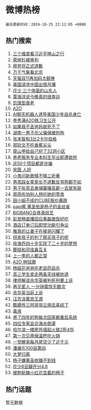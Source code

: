 # 微博热榜

`最后更新时间：2024-10-25 22:12:05 +0800`

## 热门搜索

1. [三个维度看习近平喀山之行](https://m.weibo.cn/search?containerid=100103type%3D1%26t%3D10%26q%3D%23%E4%B8%89%E4%B8%AA%E7%BB%B4%E5%BA%A6%E7%9C%8B%E4%B9%A0%E8%BF%91%E5%B9%B3%E5%96%80%E5%B1%B1%E4%B9%8B%E8%A1%8C%23&stream_entry_id=51&isnewpage=1&extparam=seat%3D1%26filter_type%3Drealtimehot%26stream_entry_id%3D51%26dgr%3D0%26pos%3D0%26q%3D%2523%25E4%25B8%2589%25E4%25B8%25AA%25E7%25BB%25B4%25E5%25BA%25A6%25E7%259C%258B%25E4%25B9%25A0%25E8%25BF%2591%25E5%25B9%25B3%25E5%2596%2580%25E5%25B1%25B1%25E4%25B9%258B%25E8%25A1%258C%2523%26cate%3D10103%26c_type%3D51%26display_time%3D1729865524%26pre_seqid%3D17298655241470709308121)
1. [荣梓杉被审判](https://m.weibo.cn/search?containerid=100103type%3D1%26t%3D10%26q%3D%23%E8%8D%A3%E6%A2%93%E6%9D%89%E8%A2%AB%E5%AE%A1%E5%88%A4%23&stream_entry_id=31&isnewpage=1&extparam=seat%3D1%26realpos%3D1%26stream_entry_id%3D31%26pos%3D0%26lcate%3D5001%26filter_type%3Drealtimehot%26q%3D%2523%25E8%258D%25A3%25E6%25A2%2593%25E6%259D%2589%25E8%25A2%25AB%25E5%25AE%25A1%25E5%2588%25A4%2523%26c_type%3D31%26dgr%3D0%26flag%3D1%26cate%3D5001%26band_rank%3D1%26display_time%3D1729865524%26pre_seqid%3D17298655241470709308121)
1. [拜登将正式道歉](https://m.weibo.cn/search?containerid=100103type%3D1%26t%3D10%26q%3D%23%E6%8B%9C%E7%99%BB%E5%B0%86%E6%AD%A3%E5%BC%8F%E9%81%93%E6%AD%89%23&stream_entry_id=31&isnewpage=1&extparam=seat%3D1%26realpos%3D2%26stream_entry_id%3D31%26pos%3D1%26lcate%3D5001%26filter_type%3Drealtimehot%26q%3D%2523%25E6%258B%259C%25E7%2599%25BB%25E5%25B0%2586%25E6%25AD%25A3%25E5%25BC%258F%25E9%2581%2593%25E6%25AD%2589%2523%26c_type%3D31%26dgr%3D0%26flag%3D1%26cate%3D5001%26band_rank%3D2%26display_time%3D1729865524%26pre_seqid%3D17298655241470709308121)
1. [万千气象看北京](https://m.weibo.cn/search?containerid=100103type%3D1%26t%3D10%26q%3D%23%E4%B8%87%E5%8D%83%E6%B0%94%E8%B1%A1%E7%9C%8B%E5%8C%97%E4%BA%AC%23&stream_entry_id=31&isnewpage=1&extparam=seat%3D1%26realpos%3D3%26stream_entry_id%3D31%26pos%3D2%26lcate%3D5001%26filter_type%3Drealtimehot%26q%3D%2523%25E4%25B8%2587%25E5%258D%2583%25E6%25B0%2594%25E8%25B1%25A1%25E7%259C%258B%25E5%258C%2597%25E4%25BA%25AC%2523%26c_type%3D31%26dgr%3D0%26flag%3D0%26cate%3D5001%26band_rank%3D3%26display_time%3D1729865524%26pre_seqid%3D17298655241470709308121)
1. [天猫双11再加码大额券](https://m.weibo.cn/search?containerid=100103type%3D1%26t%3D10%26q%3D%23%E5%A4%A9%E7%8C%AB%E5%8F%8C11%E5%86%8D%E5%8A%A0%E7%A0%81%E5%A4%A7%E9%A2%9D%E5%88%B8%23&stream_entry_id=31&isnewpage=1&extparam=seat%3D1%26is_ad_pos%3D1%26c_type%3D31%26pos%3D3%26stream_entry_id%3D31%26lcate%3D5001%26filter_type%3Drealtimehot%26q%3D%2523%25E5%25A4%25A9%25E7%258C%25AB%25E5%258F%258C11%25E5%2586%258D%25E5%258A%25A0%25E7%25A0%2581%25E5%25A4%25A7%25E9%25A2%259D%25E5%2588%25B8%2523%26dgr%3D0%26topic_ad%3D1%26adid%3D260410%26cate%3D5001%26band_rank%3D4%26display_time%3D1729865524%26pre_seqid%3D17298655241470709308121)
1. [美国请求中国出借月壤](https://m.weibo.cn/search?containerid=100103type%3D1%26t%3D10%26q%3D%23%E7%BE%8E%E5%9B%BD%E8%AF%B7%E6%B1%82%E4%B8%AD%E5%9B%BD%E5%87%BA%E5%80%9F%E6%9C%88%E5%A3%A4%23&stream_entry_id=31&isnewpage=1&extparam=seat%3D1%26realpos%3D4%26stream_entry_id%3D31%26pos%3D4%26lcate%3D5001%26filter_type%3Drealtimehot%26q%3D%2523%25E7%25BE%258E%25E5%259B%25BD%25E8%25AF%25B7%25E6%25B1%2582%25E4%25B8%25AD%25E5%259B%25BD%25E5%2587%25BA%25E5%2580%259F%25E6%259C%2588%25E5%25A3%25A4%2523%26c_type%3D31%26dgr%3D0%26flag%3D2%26cate%3D5001%26band_rank%3D4%26display_time%3D1729865524%26pre_seqid%3D17298655241470709308121)
1. [花少 三个体面的山东人](https://m.weibo.cn/search?containerid=100103type%3D1%26t%3D10%26q%3D%E8%8A%B1%E5%B0%91+%E4%B8%89%E4%B8%AA%E4%BD%93%E9%9D%A2%E7%9A%84%E5%B1%B1%E4%B8%9C%E4%BA%BA&stream_entry_id=31&isnewpage=1&extparam=seat%3D1%26realpos%3D5%26stream_entry_id%3D31%26pos%3D5%26lcate%3D5001%26filter_type%3Drealtimehot%26q%3D%25E8%258A%25B1%25E5%25B0%2591%2520%25E4%25B8%2589%25E4%25B8%25AA%25E4%25BD%2593%25E9%259D%25A2%25E7%259A%2584%25E5%25B1%25B1%25E4%25B8%259C%25E4%25BA%25BA%26c_type%3D31%26dgr%3D0%26flag%3D2%26cate%3D5001%26band_rank%3D5%26display_time%3D1729865524%26pre_seqid%3D17298655241470709308121)
1. [覃海洋说今晚真的很幸运](https://m.weibo.cn/search?containerid=100103type%3D1%26t%3D10%26q%3D%23%E8%A6%83%E6%B5%B7%E6%B4%8B%E8%AF%B4%E4%BB%8A%E6%99%9A%E7%9C%9F%E7%9A%84%E5%BE%88%E5%B9%B8%E8%BF%90%23&stream_entry_id=31&isnewpage=1&extparam=seat%3D1%26realpos%3D6%26stream_entry_id%3D31%26pos%3D6%26lcate%3D5001%26filter_type%3Drealtimehot%26q%3D%2523%25E8%25A6%2583%25E6%25B5%25B7%25E6%25B4%258B%25E8%25AF%25B4%25E4%25BB%258A%25E6%2599%259A%25E7%259C%259F%25E7%259A%2584%25E5%25BE%2588%25E5%25B9%25B8%25E8%25BF%2590%2523%26c_type%3D31%26dgr%3D0%26flag%3D1%26cate%3D5001%26band_rank%3D6%26display_time%3D1729865524%26pre_seqid%3D17298655241470709308121)
1. [饥饿型衰老](https://m.weibo.cn/search?containerid=100103type%3D1%26t%3D10%26q%3D%23%E9%A5%A5%E9%A5%BF%E5%9E%8B%E8%A1%B0%E8%80%81%23&stream_entry_id=31&isnewpage=1&extparam=seat%3D1%26stream_entry_id%3D31%26pos%3D7%26is_ad_pos%3D1%26lcate%3D5001%26filter_type%3Drealtimehot%26q%3D%2523%25E9%25A5%25A5%25E9%25A5%25BF%25E5%259E%258B%25E8%25A1%25B0%25E8%2580%2581%2523%26dgr%3D0%26c_type%3D31%26adid%3D260233%26cate%3D5001%26band_rank%3D7%26display_time%3D1729865524%26pre_seqid%3D17298655241470709308121)
1. [A2O](https://m.weibo.cn/search?containerid=100103type%3D1%26t%3D10%26q%3DA2O&stream_entry_id=31&isnewpage=1&extparam=seat%3D1%26realpos%3D7%26stream_entry_id%3D31%26pos%3D8%26lcate%3D5001%26filter_type%3Drealtimehot%26q%3DA2O%26c_type%3D31%26dgr%3D0%26flag%3D1%26cate%3D5001%26band_rank%3D7%26display_time%3D1729865524%26pre_seqid%3D17298655241470709308121)
1. [AI聊天机器人诱导美国少年自杀身亡](https://m.weibo.cn/search?containerid=100103type%3D1%26t%3D10%26q%3D%23AI%E8%81%8A%E5%A4%A9%E6%9C%BA%E5%99%A8%E4%BA%BA%E8%AF%B1%E5%AF%BC%E7%BE%8E%E5%9B%BD%E5%B0%91%E5%B9%B4%E8%87%AA%E6%9D%80%E8%BA%AB%E4%BA%A1%23&stream_entry_id=31&isnewpage=1&extparam=seat%3D1%26realpos%3D8%26stream_entry_id%3D31%26pos%3D9%26lcate%3D5001%26filter_type%3Drealtimehot%26q%3D%2523AI%25E8%2581%258A%25E5%25A4%25A9%25E6%259C%25BA%25E5%2599%25A8%25E4%25BA%25BA%25E8%25AF%25B1%25E5%25AF%25BC%25E7%25BE%258E%25E5%259B%25BD%25E5%25B0%2591%25E5%25B9%25B4%25E8%2587%25AA%25E6%259D%2580%25E8%25BA%25AB%25E4%25BA%25A1%2523%26c_type%3D31%26dgr%3D0%26flag%3D1%26cate%3D5001%26band_rank%3D8%26display_time%3D1729865524%26pre_seqid%3D17298655241470709308121)
1. [李秀满A2O练习生公开](https://m.weibo.cn/search?containerid=100103type%3D1%26t%3D10%26q%3D%23%E6%9D%8E%E7%A7%80%E6%BB%A1A2O%E7%BB%83%E4%B9%A0%E7%94%9F%E5%85%AC%E5%BC%80%23&stream_entry_id=31&isnewpage=1&extparam=seat%3D1%26realpos%3D9%26stream_entry_id%3D31%26pos%3D10%26lcate%3D5001%26filter_type%3Drealtimehot%26q%3D%2523%25E6%259D%258E%25E7%25A7%2580%25E6%25BB%25A1A2O%25E7%25BB%2583%25E4%25B9%25A0%25E7%2594%259F%25E5%2585%25AC%25E5%25BC%2580%2523%26c_type%3D31%26dgr%3D0%26flag%3D1%26cate%3D5001%26band_rank%3D9%26display_time%3D1729865524%26pre_seqid%3D17298655241470709308121)
1. [如果我不丢爸妈就死不了](https://m.weibo.cn/search?containerid=100103type%3D1%26t%3D10%26q%3D%23%E5%A6%82%E6%9E%9C%E6%88%91%E4%B8%8D%E4%B8%A2%E7%88%B8%E5%A6%88%E5%B0%B1%E6%AD%BB%E4%B8%8D%E4%BA%86%23&stream_entry_id=31&isnewpage=1&extparam=seat%3D1%26realpos%3D10%26stream_entry_id%3D31%26pos%3D11%26lcate%3D5001%26filter_type%3Drealtimehot%26q%3D%2523%25E5%25A6%2582%25E6%259E%259C%25E6%2588%2591%25E4%25B8%258D%25E4%25B8%25A2%25E7%2588%25B8%25E5%25A6%2588%25E5%25B0%25B1%25E6%25AD%25BB%25E4%25B8%258D%25E4%25BA%2586%2523%26c_type%3D31%26dgr%3D0%26flag%3D1%26cate%3D5001%26band_rank%3D10%26display_time%3D1729865524%26pre_seqid%3D17298655241470709308121)
1. [湖南一男子杀父骗保被刑拘](https://m.weibo.cn/search?containerid=100103type%3D1%26t%3D10%26q%3D%23%E6%B9%96%E5%8D%97%E4%B8%80%E7%94%B7%E5%AD%90%E6%9D%80%E7%88%B6%E9%AA%97%E4%BF%9D%E8%A2%AB%E5%88%91%E6%8B%98%23&stream_entry_id=31&isnewpage=1&extparam=seat%3D1%26realpos%3D11%26stream_entry_id%3D31%26pos%3D12%26lcate%3D5001%26filter_type%3Drealtimehot%26q%3D%2523%25E6%25B9%2596%25E5%258D%2597%25E4%25B8%2580%25E7%2594%25B7%25E5%25AD%2590%25E6%259D%2580%25E7%2588%25B6%25E9%25AA%2597%25E4%25BF%259D%25E8%25A2%25AB%25E5%2588%2591%25E6%258B%2598%2523%26c_type%3D31%26dgr%3D0%26flag%3D1%26cate%3D5001%26band_rank%3D11%26display_time%3D1729865524%26pre_seqid%3D17298655241470709308121)
1. [张本智和3比2卡尔伯格](https://m.weibo.cn/search?containerid=100103type%3D1%26t%3D10%26q%3D%23%E5%BC%A0%E6%9C%AC%E6%99%BA%E5%92%8C3%E6%AF%942%E5%8D%A1%E5%B0%94%E4%BC%AF%E6%A0%BC%23&stream_entry_id=31&isnewpage=1&extparam=seat%3D1%26realpos%3D12%26stream_entry_id%3D31%26pos%3D13%26lcate%3D5001%26filter_type%3Drealtimehot%26q%3D%2523%25E5%25BC%25A0%25E6%259C%25AC%25E6%2599%25BA%25E5%2592%258C3%25E6%25AF%25942%25E5%258D%25A1%25E5%25B0%2594%25E4%25BC%25AF%25E6%25A0%25BC%2523%26c_type%3D31%26dgr%3D0%26flag%3D1%26cate%3D5001%26band_rank%3D12%26display_time%3D1729865524%26pre_seqid%3D17298655241470709308121)
1. [郑钦文不吃香蕉尖尖](https://m.weibo.cn/search?containerid=100103type%3D1%26t%3D10%26q%3D%E9%83%91%E9%92%A6%E6%96%87%E4%B8%8D%E5%90%83%E9%A6%99%E8%95%89%E5%B0%96%E5%B0%96&stream_entry_id=31&isnewpage=1&extparam=seat%3D1%26realpos%3D13%26stream_entry_id%3D31%26pos%3D14%26lcate%3D5001%26filter_type%3Drealtimehot%26q%3D%25E9%2583%2591%25E9%2592%25A6%25E6%2596%2587%25E4%25B8%258D%25E5%2590%2583%25E9%25A6%2599%25E8%2595%2589%25E5%25B0%2596%25E5%25B0%2596%26c_type%3D31%26dgr%3D0%26flag%3D0%26cate%3D5001%26band_rank%3D13%26display_time%3D1729865524%26pre_seqid%3D17298655241470709308121)
1. [穿山甲给自己挖了32洞小区](https://m.weibo.cn/search?containerid=100103type%3D1%26t%3D10%26q%3D%23%E7%A9%BF%E5%B1%B1%E7%94%B2%E7%BB%99%E8%87%AA%E5%B7%B1%E6%8C%96%E4%BA%8632%E6%B4%9E%E5%B0%8F%E5%8C%BA%23&stream_entry_id=31&isnewpage=1&extparam=seat%3D1%26realpos%3D14%26stream_entry_id%3D31%26pos%3D15%26lcate%3D5001%26filter_type%3Drealtimehot%26q%3D%2523%25E7%25A9%25BF%25E5%25B1%25B1%25E7%2594%25B2%25E7%25BB%2599%25E8%2587%25AA%25E5%25B7%25B1%25E6%258C%2596%25E4%25BA%258632%25E6%25B4%259E%25E5%25B0%258F%25E5%258C%25BA%2523%26c_type%3D31%26dgr%3D0%26flag%3D1%26cate%3D5001%26band_rank%3D14%26display_time%3D1729865524%26pre_seqid%3D17298655241470709308121)
1. [养老服务专业本科生毕业即遭疯抢](https://m.weibo.cn/search?containerid=100103type%3D1%26t%3D10%26q%3D%23%E5%85%BB%E8%80%81%E6%9C%8D%E5%8A%A1%E4%B8%93%E4%B8%9A%E6%9C%AC%E7%A7%91%E7%94%9F%E6%AF%95%E4%B8%9A%E5%8D%B3%E9%81%AD%E7%96%AF%E6%8A%A2%23&stream_entry_id=31&isnewpage=1&extparam=seat%3D1%26realpos%3D15%26stream_entry_id%3D31%26pos%3D16%26lcate%3D5001%26filter_type%3Drealtimehot%26q%3D%2523%25E5%2585%25BB%25E8%2580%2581%25E6%259C%258D%25E5%258A%25A1%25E4%25B8%2593%25E4%25B8%259A%25E6%259C%25AC%25E7%25A7%2591%25E7%2594%259F%25E6%25AF%2595%25E4%25B8%259A%25E5%258D%25B3%25E9%2581%25AD%25E7%2596%25AF%25E6%258A%25A2%2523%26c_type%3D31%26dgr%3D0%26flag%3D1%26cate%3D5001%26band_rank%3D15%26display_time%3D1729865524%26pre_seqid%3D17298655241470709308121)
1. [这50个项目都是诈骗](https://m.weibo.cn/search?containerid=100103type%3D1%26t%3D10%26q%3D%23%E8%BF%9950%E4%B8%AA%E9%A1%B9%E7%9B%AE%E9%83%BD%E6%98%AF%E8%AF%88%E9%AA%97%23&stream_entry_id=31&isnewpage=1&extparam=seat%3D1%26realpos%3D16%26stream_entry_id%3D31%26pos%3D17%26lcate%3D5001%26filter_type%3Drealtimehot%26q%3D%2523%25E8%25BF%259950%25E4%25B8%25AA%25E9%25A1%25B9%25E7%259B%25AE%25E9%2583%25BD%25E6%2598%25AF%25E8%25AF%2588%25E9%25AA%2597%2523%26c_type%3D31%26dgr%3D0%26flag%3D0%26cate%3D5001%26band_rank%3D16%26display_time%3D1729865524%26pre_seqid%3D17298655241470709308121)
1. [宋茜 人好](https://m.weibo.cn/search?containerid=100103type%3D1%26t%3D10%26q%3D%E5%AE%8B%E8%8C%9C+%E4%BA%BA%E5%A5%BD&stream_entry_id=31&isnewpage=1&extparam=seat%3D1%26realpos%3D17%26stream_entry_id%3D31%26pos%3D18%26lcate%3D5001%26filter_type%3Drealtimehot%26q%3D%25E5%25AE%258B%25E8%258C%259C%2520%25E4%25BA%25BA%25E5%25A5%25BD%26c_type%3D31%26dgr%3D0%26flag%3D0%26cate%3D5001%26band_rank%3D17%26display_time%3D1729865524%26pre_seqid%3D17298655241470709308121)
1. [小鬼问新歌够不够三折叠](https://m.weibo.cn/search?containerid=100103type%3D1%26t%3D10%26q%3D%E5%B0%8F%E9%AC%BC%E9%97%AE%E6%96%B0%E6%AD%8C%E5%A4%9F%E4%B8%8D%E5%A4%9F%E4%B8%89%E6%8A%98%E5%8F%A0&stream_entry_id=31&isnewpage=1&extparam=seat%3D1%26realpos%3D18%26stream_entry_id%3D31%26pos%3D19%26lcate%3D5001%26filter_type%3Drealtimehot%26q%3D%25E5%25B0%258F%25E9%25AC%25BC%25E9%2597%25AE%25E6%2596%25B0%25E6%25AD%258C%25E5%25A4%259F%25E4%25B8%258D%25E5%25A4%259F%25E4%25B8%2589%25E6%258A%2598%25E5%258F%25A0%26c_type%3D31%26dgr%3D0%26flag%3D1%26cate%3D5001%26band_rank%3D18%26display_time%3D1729865524%26pre_seqid%3D17298655241470709308121)
1. [男孩踩女童家长不道歉反骂狗都不如](https://m.weibo.cn/search?containerid=100103type%3D1%26t%3D10%26q%3D%23%E7%94%B7%E5%AD%A9%E8%B8%A9%E5%A5%B3%E7%AB%A5%E5%AE%B6%E9%95%BF%E4%B8%8D%E9%81%93%E6%AD%89%E5%8F%8D%E9%AA%82%E7%8B%97%E9%83%BD%E4%B8%8D%E5%A6%82%23&stream_entry_id=31&isnewpage=1&extparam=seat%3D1%26realpos%3D19%26stream_entry_id%3D31%26pos%3D20%26lcate%3D5001%26filter_type%3Drealtimehot%26q%3D%2523%25E7%2594%25B7%25E5%25AD%25A9%25E8%25B8%25A9%25E5%25A5%25B3%25E7%25AB%25A5%25E5%25AE%25B6%25E9%2595%25BF%25E4%25B8%258D%25E9%2581%2593%25E6%25AD%2589%25E5%258F%258D%25E9%25AA%2582%25E7%258B%2597%25E9%2583%25BD%25E4%25B8%258D%25E5%25A6%2582%2523%26c_type%3D31%26dgr%3D0%26flag%3D0%26cate%3D5001%26band_rank%3D19%26display_time%3D1729865524%26pre_seqid%3D17298655241470709308121)
1. [男子执意去柬埔寨赚高薪一去就失联](https://m.weibo.cn/search?containerid=100103type%3D1%26t%3D10%26q%3D%23%E7%94%B7%E5%AD%90%E6%89%A7%E6%84%8F%E5%8E%BB%E6%9F%AC%E5%9F%94%E5%AF%A8%E8%B5%9A%E9%AB%98%E8%96%AA%E4%B8%80%E5%8E%BB%E5%B0%B1%E5%A4%B1%E8%81%94%23&stream_entry_id=31&isnewpage=1&extparam=seat%3D1%26realpos%3D20%26stream_entry_id%3D31%26pos%3D21%26lcate%3D5001%26filter_type%3Drealtimehot%26q%3D%2523%25E7%2594%25B7%25E5%25AD%2590%25E6%2589%25A7%25E6%2584%258F%25E5%258E%25BB%25E6%259F%25AC%25E5%259F%2594%25E5%25AF%25A8%25E8%25B5%259A%25E9%25AB%2598%25E8%2596%25AA%25E4%25B8%2580%25E5%258E%25BB%25E5%25B0%25B1%25E5%25A4%25B1%25E8%2581%2594%2523%26c_type%3D31%26dgr%3D0%26flag%3D1%26cate%3D5001%26band_rank%3D20%26display_time%3D1729865524%26pre_seqid%3D17298655241470709308121)
1. [周雨彤怕别人想吃她的零食](https://m.weibo.cn/search?containerid=100103type%3D1%26t%3D10%26q%3D%23%E5%91%A8%E9%9B%A8%E5%BD%A4%E6%80%95%E5%88%AB%E4%BA%BA%E6%83%B3%E5%90%83%E5%A5%B9%E7%9A%84%E9%9B%B6%E9%A3%9F%23&stream_entry_id=31&isnewpage=1&extparam=seat%3D1%26realpos%3D21%26stream_entry_id%3D31%26pos%3D22%26lcate%3D5001%26filter_type%3Drealtimehot%26q%3D%2523%25E5%2591%25A8%25E9%259B%25A8%25E5%25BD%25A4%25E6%2580%2595%25E5%2588%25AB%25E4%25BA%25BA%25E6%2583%25B3%25E5%2590%2583%25E5%25A5%25B9%25E7%259A%2584%25E9%259B%25B6%25E9%25A3%259F%2523%26c_type%3D31%26dgr%3D0%26flag%3D2%26cate%3D5001%26band_rank%3D21%26display_time%3D1729865524%26pre_seqid%3D17298655241470709308121)
1. [田小娟不续约CUBE股价暴跌](https://m.weibo.cn/search?containerid=100103type%3D1%26t%3D10%26q%3D%23%E7%94%B0%E5%B0%8F%E5%A8%9F%E4%B8%8D%E7%BB%AD%E7%BA%A6CUBE%E8%82%A1%E4%BB%B7%E6%9A%B4%E8%B7%8C%23&stream_entry_id=31&isnewpage=1&extparam=seat%3D1%26realpos%3D22%26stream_entry_id%3D31%26pos%3D23%26lcate%3D5001%26filter_type%3Drealtimehot%26q%3D%2523%25E7%2594%25B0%25E5%25B0%258F%25E5%25A8%259F%25E4%25B8%258D%25E7%25BB%25AD%25E7%25BA%25A6CUBE%25E8%2582%25A1%25E4%25BB%25B7%25E6%259A%25B4%25E8%25B7%258C%2523%26c_type%3D31%26dgr%3D0%26flag%3D1%26cate%3D5001%26band_rank%3D22%26display_time%3D1729865524%26pre_seqid%3D17298655241470709308121)
1. [papi酱 黄圣依是杨子的金丝雀](https://m.weibo.cn/search?containerid=100103type%3D1%26t%3D10%26q%3Dpapi%E9%85%B1+%E9%BB%84%E5%9C%A3%E4%BE%9D%E6%98%AF%E6%9D%A8%E5%AD%90%E7%9A%84%E9%87%91%E4%B8%9D%E9%9B%80&stream_entry_id=31&isnewpage=1&extparam=seat%3D1%26realpos%3D23%26stream_entry_id%3D31%26pos%3D24%26lcate%3D5001%26filter_type%3Drealtimehot%26q%3Dpapi%25E9%2585%25B1%2520%25E9%25BB%2584%25E5%259C%25A3%25E4%25BE%259D%25E6%2598%25AF%25E6%259D%25A8%25E5%25AD%2590%25E7%259A%2584%25E9%2587%2591%25E4%25B8%259D%25E9%259B%2580%26c_type%3D31%26dgr%3D0%26flag%3D0%26cate%3D5001%26band_rank%3D23%26display_time%3D1729865524%26pre_seqid%3D17298655241470709308121)
1. [BIGBANG合体录综艺](https://m.weibo.cn/search?containerid=100103type%3D1%26t%3D10%26q%3D%23BIGBANG%E5%90%88%E4%BD%93%E5%BD%95%E7%BB%BC%E8%89%BA%23&stream_entry_id=31&isnewpage=1&extparam=seat%3D1%26realpos%3D24%26stream_entry_id%3D31%26pos%3D25%26lcate%3D5001%26filter_type%3Drealtimehot%26q%3D%2523BIGBANG%25E5%2590%2588%25E4%25BD%2593%25E5%25BD%2595%25E7%25BB%25BC%25E8%2589%25BA%2523%26c_type%3D31%26dgr%3D0%26flag%3D0%26cate%3D5001%26band_rank%3D24%26display_time%3D1729865524%26pre_seqid%3D17298655241470709308121)
1. [彭昱畅直播回应黄磊做饭好吃](https://m.weibo.cn/search?containerid=100103type%3D1%26t%3D10%26q%3D%23%E5%BD%AD%E6%98%B1%E7%95%85%E7%9B%B4%E6%92%AD%E5%9B%9E%E5%BA%94%E9%BB%84%E7%A3%8A%E5%81%9A%E9%A5%AD%E5%A5%BD%E5%90%83%23&stream_entry_id=31&isnewpage=1&extparam=seat%3D1%26realpos%3D25%26stream_entry_id%3D31%26pos%3D26%26lcate%3D5001%26filter_type%3Drealtimehot%26q%3D%2523%25E5%25BD%25AD%25E6%2598%25B1%25E7%2595%2585%25E7%259B%25B4%25E6%2592%25AD%25E5%259B%259E%25E5%25BA%2594%25E9%25BB%2584%25E7%25A3%258A%25E5%2581%259A%25E9%25A5%25AD%25E5%25A5%25BD%25E5%2590%2583%2523%26c_type%3D31%26dgr%3D0%26flag%3D0%26cate%3D5001%26band_rank%3D25%26display_time%3D1729865524%26pre_seqid%3D17298655241470709308121)
1. [酒店订单订后即焚功能引争议](https://m.weibo.cn/search?containerid=100103type%3D1%26t%3D10%26q%3D%23%E9%85%92%E5%BA%97%E8%AE%A2%E5%8D%95%E8%AE%A2%E5%90%8E%E5%8D%B3%E7%84%9A%E5%8A%9F%E8%83%BD%E5%BC%95%E4%BA%89%E8%AE%AE%23&stream_entry_id=31&isnewpage=1&extparam=seat%3D1%26realpos%3D26%26stream_entry_id%3D31%26pos%3D27%26lcate%3D5001%26filter_type%3Drealtimehot%26q%3D%2523%25E9%2585%2592%25E5%25BA%2597%25E8%25AE%25A2%25E5%258D%2595%25E8%25AE%25A2%25E5%2590%258E%25E5%258D%25B3%25E7%2584%259A%25E5%258A%259F%25E8%2583%25BD%25E5%25BC%2595%25E4%25BA%2589%25E8%25AE%25AE%2523%26c_type%3D31%26dgr%3D0%26flag%3D1%26cate%3D5001%26band_rank%3D26%26display_time%3D1729865524%26pre_seqid%3D17298655241470709308121)
1. [雅真的让妻子在披哥闪耀了](https://m.weibo.cn/search?containerid=100103type%3D1%26t%3D10%26q%3D%E9%9B%85%E7%9C%9F%E7%9A%84%E8%AE%A9%E5%A6%BB%E5%AD%90%E5%9C%A8%E6%8A%AB%E5%93%A5%E9%97%AA%E8%80%80%E4%BA%86&stream_entry_id=31&isnewpage=1&extparam=seat%3D1%26realpos%3D27%26stream_entry_id%3D31%26pos%3D28%26lcate%3D5001%26filter_type%3Drealtimehot%26q%3D%25E9%259B%2585%25E7%259C%259F%25E7%259A%2584%25E8%25AE%25A9%25E5%25A6%25BB%25E5%25AD%2590%25E5%259C%25A8%25E6%258A%25AB%25E5%2593%25A5%25E9%2597%25AA%25E8%2580%2580%25E4%25BA%2586%26c_type%3D31%26dgr%3D0%26flag%3D1%26cate%3D5001%26band_rank%3D27%26display_time%3D1729865524%26pre_seqid%3D17298655241470709308121)
1. [拐卖孩子的判了那买孩子的呢](https://m.weibo.cn/search?containerid=100103type%3D1%26t%3D10%26q%3D%23%E6%8B%90%E5%8D%96%E5%AD%A9%E5%AD%90%E7%9A%84%E5%88%A4%E4%BA%86%E9%82%A3%E4%B9%B0%E5%AD%A9%E5%AD%90%E7%9A%84%E5%91%A2%23&stream_entry_id=31&isnewpage=1&extparam=seat%3D1%26realpos%3D28%26stream_entry_id%3D31%26pos%3D29%26lcate%3D5001%26filter_type%3Drealtimehot%26q%3D%2523%25E6%258B%2590%25E5%258D%2596%25E5%25AD%25A9%25E5%25AD%2590%25E7%259A%2584%25E5%2588%25A4%25E4%25BA%2586%25E9%2582%25A3%25E4%25B9%25B0%25E5%25AD%25A9%25E5%25AD%2590%25E7%259A%2584%25E5%2591%25A2%2523%26c_type%3D31%26dgr%3D0%26flag%3D1%26cate%3D5001%26band_rank%3D28%26display_time%3D1729865524%26pre_seqid%3D17298655241470709308121)
1. [徐海乔四十岁实现了二十岁的梦想](https://m.weibo.cn/search?containerid=100103type%3D1%26t%3D10%26q%3D%E5%BE%90%E6%B5%B7%E4%B9%94%E5%9B%9B%E5%8D%81%E5%B2%81%E5%AE%9E%E7%8E%B0%E4%BA%86%E4%BA%8C%E5%8D%81%E5%B2%81%E7%9A%84%E6%A2%A6%E6%83%B3&stream_entry_id=31&isnewpage=1&extparam=seat%3D1%26realpos%3D29%26stream_entry_id%3D31%26pos%3D30%26lcate%3D5001%26filter_type%3Drealtimehot%26q%3D%25E5%25BE%2590%25E6%25B5%25B7%25E4%25B9%2594%25E5%259B%259B%25E5%258D%2581%25E5%25B2%2581%25E5%25AE%259E%25E7%258E%25B0%25E4%25BA%2586%25E4%25BA%258C%25E5%258D%2581%25E5%25B2%2581%25E7%259A%2584%25E6%25A2%25A6%25E6%2583%25B3%26c_type%3D31%26dgr%3D0%26flag%3D1%26cate%3D5001%26band_rank%3D29%26display_time%3D1729865524%26pre_seqid%3D17298655241470709308121)
1. [鹿晗和邓佳鑫互关](https://m.weibo.cn/search?containerid=100103type%3D1%26t%3D10%26q%3D%23%E9%B9%BF%E6%99%97%E5%92%8C%E9%82%93%E4%BD%B3%E9%91%AB%E4%BA%92%E5%85%B3%23&stream_entry_id=31&isnewpage=1&extparam=seat%3D1%26realpos%3D30%26stream_entry_id%3D31%26pos%3D31%26lcate%3D5001%26filter_type%3Drealtimehot%26q%3D%2523%25E9%25B9%25BF%25E6%2599%2597%25E5%2592%258C%25E9%2582%2593%25E4%25BD%25B3%25E9%2591%25AB%25E4%25BA%2592%25E5%2585%25B3%2523%26c_type%3D31%26dgr%3D0%26flag%3D0%26cate%3D5001%26band_rank%3D30%26display_time%3D1729865524%26pre_seqid%3D17298655241470709308121)
1. [上一季的人都正常](https://m.weibo.cn/search?containerid=100103type%3D1%26t%3D10%26q%3D%E4%B8%8A%E4%B8%80%E5%AD%A3%E7%9A%84%E4%BA%BA%E9%83%BD%E6%AD%A3%E5%B8%B8&stream_entry_id=31&isnewpage=1&extparam=seat%3D1%26realpos%3D31%26stream_entry_id%3D31%26pos%3D32%26lcate%3D5001%26filter_type%3Drealtimehot%26q%3D%25E4%25B8%258A%25E4%25B8%2580%25E5%25AD%25A3%25E7%259A%2584%25E4%25BA%25BA%25E9%2583%25BD%25E6%25AD%25A3%25E5%25B8%25B8%26c_type%3D31%26dgr%3D0%26flag%3D1%26cate%3D5001%26band_rank%3D31%26display_time%3D1729865524%26pre_seqid%3D17298655241470709308121)
1. [A2O 林钰珊](https://m.weibo.cn/search?containerid=100103type%3D1%26t%3D10%26q%3DA2O+%E6%9E%97%E9%92%B0%E7%8F%8A&stream_entry_id=31&isnewpage=1&extparam=seat%3D1%26realpos%3D32%26stream_entry_id%3D31%26pos%3D33%26lcate%3D5001%26filter_type%3Drealtimehot%26q%3DA2O%2520%25E6%259E%2597%25E9%2592%25B0%25E7%258F%258A%26c_type%3D31%26dgr%3D0%26flag%3D1%26cate%3D5001%26band_rank%3D32%26display_time%3D1729865524%26pre_seqid%3D17298655241470709308121)
1. [杨妞花爸爸吃老鼠药自杀](https://m.weibo.cn/search?containerid=100103type%3D1%26t%3D10%26q%3D%23%E6%9D%A8%E5%A6%9E%E8%8A%B1%E7%88%B8%E7%88%B8%E5%90%83%E8%80%81%E9%BC%A0%E8%8D%AF%E8%87%AA%E6%9D%80%23&stream_entry_id=31&isnewpage=1&extparam=seat%3D1%26realpos%3D33%26stream_entry_id%3D31%26pos%3D34%26lcate%3D5001%26filter_type%3Drealtimehot%26q%3D%2523%25E6%259D%25A8%25E5%25A6%259E%25E8%258A%25B1%25E7%2588%25B8%25E7%2588%25B8%25E5%2590%2583%25E8%2580%2581%25E9%25BC%25A0%25E8%258D%25AF%25E8%2587%25AA%25E6%259D%2580%2523%26c_type%3D31%26dgr%3D0%26flag%3D1%26cate%3D5001%26band_rank%3D33%26display_time%3D1729865524%26pre_seqid%3D17298655241470709308121)
1. [高三学生拿走两条天线被劝退](https://m.weibo.cn/search?containerid=100103type%3D1%26t%3D10%26q%3D%23%E9%AB%98%E4%B8%89%E5%AD%A6%E7%94%9F%E6%8B%BF%E8%B5%B0%E4%B8%A4%E6%9D%A1%E5%A4%A9%E7%BA%BF%E8%A2%AB%E5%8A%9D%E9%80%80%23&stream_entry_id=31&isnewpage=1&extparam=seat%3D1%26realpos%3D34%26stream_entry_id%3D31%26pos%3D35%26lcate%3D5001%26filter_type%3Drealtimehot%26q%3D%2523%25E9%25AB%2598%25E4%25B8%2589%25E5%25AD%25A6%25E7%2594%259F%25E6%258B%25BF%25E8%25B5%25B0%25E4%25B8%25A4%25E6%259D%25A1%25E5%25A4%25A9%25E7%25BA%25BF%25E8%25A2%25AB%25E5%258A%259D%25E9%2580%2580%2523%26c_type%3D31%26dgr%3D0%26flag%3D0%26cate%3D5001%26band_rank%3D34%26display_time%3D1729865524%26pre_seqid%3D17298655241470709308121)
1. [律师解读余华英被判死刑要上诉](https://m.weibo.cn/search?containerid=100103type%3D1%26t%3D10%26q%3D%23%E5%BE%8B%E5%B8%88%E8%A7%A3%E8%AF%BB%E4%BD%99%E5%8D%8E%E8%8B%B1%E8%A2%AB%E5%88%A4%E6%AD%BB%E5%88%91%E8%A6%81%E4%B8%8A%E8%AF%89%23&stream_entry_id=31&isnewpage=1&extparam=seat%3D1%26realpos%3D35%26stream_entry_id%3D31%26pos%3D36%26lcate%3D5001%26filter_type%3Drealtimehot%26q%3D%2523%25E5%25BE%258B%25E5%25B8%2588%25E8%25A7%25A3%25E8%25AF%25BB%25E4%25BD%2599%25E5%258D%258E%25E8%258B%25B1%25E8%25A2%25AB%25E5%2588%25A4%25E6%25AD%25BB%25E5%2588%2591%25E8%25A6%2581%25E4%25B8%258A%25E8%25AF%2589%2523%26c_type%3D31%26dgr%3D0%26flag%3D0%26cate%3D5001%26band_rank%3D35%26display_time%3D1729865524%26pre_seqid%3D17298655241470709308121)
1. [再见爱人 一分钟震惊无数次](https://m.weibo.cn/search?containerid=100103type%3D1%26t%3D10%26q%3D%E5%86%8D%E8%A7%81%E7%88%B1%E4%BA%BA+%E4%B8%80%E5%88%86%E9%92%9F%E9%9C%87%E6%83%8A%E6%97%A0%E6%95%B0%E6%AC%A1&stream_entry_id=31&isnewpage=1&extparam=seat%3D1%26realpos%3D36%26stream_entry_id%3D31%26pos%3D37%26lcate%3D5001%26filter_type%3Drealtimehot%26q%3D%25E5%2586%258D%25E8%25A7%2581%25E7%2588%25B1%25E4%25BA%25BA%2520%25E4%25B8%2580%25E5%2588%2586%25E9%2592%259F%25E9%259C%2587%25E6%2583%258A%25E6%2597%25A0%25E6%2595%25B0%25E6%25AC%25A1%26c_type%3D31%26dgr%3D0%26flag%3D0%26cate%3D5001%26band_rank%3D36%26display_time%3D1729865524%26pre_seqid%3D17298655241470709308121)
1. [余华英当庭上诉](https://m.weibo.cn/search?containerid=100103type%3D1%26t%3D10%26q%3D%23%E4%BD%99%E5%8D%8E%E8%8B%B1%E5%BD%93%E5%BA%AD%E4%B8%8A%E8%AF%89%23&stream_entry_id=31&isnewpage=1&extparam=seat%3D1%26realpos%3D37%26stream_entry_id%3D31%26pos%3D38%26lcate%3D5001%26filter_type%3Drealtimehot%26q%3D%2523%25E4%25BD%2599%25E5%258D%258E%25E8%258B%25B1%25E5%25BD%2593%25E5%25BA%25AD%25E4%25B8%258A%25E8%25AF%2589%2523%26c_type%3D31%26dgr%3D0%26flag%3D0%26cate%3D5001%26band_rank%3D37%26display_time%3D1729865524%26pre_seqid%3D17298655241470709308121)
1. [汪苏泷嘉宾王源](https://m.weibo.cn/search?containerid=100103type%3D1%26t%3D10%26q%3D%23%E6%B1%AA%E8%8B%8F%E6%B3%B7%E5%98%89%E5%AE%BE%E7%8E%8B%E6%BA%90%23&stream_entry_id=31&isnewpage=1&extparam=seat%3D1%26realpos%3D38%26stream_entry_id%3D31%26pos%3D39%26lcate%3D5001%26filter_type%3Drealtimehot%26q%3D%2523%25E6%25B1%25AA%25E8%258B%258F%25E6%25B3%25B7%25E5%2598%2589%25E5%25AE%25BE%25E7%258E%258B%25E6%25BA%2590%2523%26c_type%3D31%26dgr%3D0%26flag%3D0%26cate%3D5001%26band_rank%3D38%26display_time%3D1729865524%26pre_seqid%3D17298655241470709308121)
1. [甄嬛传三阿哥邬立朋去喜综了](https://m.weibo.cn/search?containerid=100103type%3D1%26t%3D10%26q%3D%E7%94%84%E5%AC%9B%E4%BC%A0%E4%B8%89%E9%98%BF%E5%93%A5%E9%82%AC%E7%AB%8B%E6%9C%8B%E5%8E%BB%E5%96%9C%E7%BB%BC%E4%BA%86&stream_entry_id=31&isnewpage=1&extparam=seat%3D1%26realpos%3D39%26stream_entry_id%3D31%26pos%3D40%26lcate%3D5001%26filter_type%3Drealtimehot%26q%3D%25E7%2594%2584%25E5%25AC%259B%25E4%25BC%25A0%25E4%25B8%2589%25E9%2598%25BF%25E5%2593%25A5%25E9%2582%25AC%25E7%25AB%258B%25E6%259C%258B%25E5%258E%25BB%25E5%2596%259C%25E7%25BB%25BC%25E4%25BA%2586%26c_type%3D31%26dgr%3D0%26flag%3D1%26cate%3D5001%26band_rank%3D39%26display_time%3D1729865524%26pre_seqid%3D17298655241470709308121)
1. [毒液](https://m.weibo.cn/search?containerid=100103type%3D1%26t%3D10%26q%3D%E6%AF%92%E6%B6%B2&stream_entry_id=31&isnewpage=1&extparam=seat%3D1%26realpos%3D40%26stream_entry_id%3D31%26pos%3D41%26lcate%3D5001%26filter_type%3Drealtimehot%26q%3D%25E6%25AF%2592%25E6%25B6%25B2%26c_type%3D31%26dgr%3D0%26flag%3D0%26cate%3D5001%26band_rank%3D40%26display_time%3D1729865524%26pre_seqid%3D17298655241470709308121)
1. [养了四年的狗每次回家都重启系统](https://m.weibo.cn/search?containerid=100103type%3D1%26t%3D10%26q%3D%E5%85%BB%E4%BA%86%E5%9B%9B%E5%B9%B4%E7%9A%84%E7%8B%97%E6%AF%8F%E6%AC%A1%E5%9B%9E%E5%AE%B6%E9%83%BD%E9%87%8D%E5%90%AF%E7%B3%BB%E7%BB%9F&stream_entry_id=31&isnewpage=1&extparam=seat%3D1%26realpos%3D41%26stream_entry_id%3D31%26pos%3D42%26lcate%3D5001%26filter_type%3Drealtimehot%26q%3D%25E5%2585%25BB%25E4%25BA%2586%25E5%259B%259B%25E5%25B9%25B4%25E7%259A%2584%25E7%258B%2597%25E6%25AF%258F%25E6%25AC%25A1%25E5%259B%259E%25E5%25AE%25B6%25E9%2583%25BD%25E9%2587%258D%25E5%2590%25AF%25E7%25B3%25BB%25E7%25BB%259F%26c_type%3D31%26dgr%3D0%26flag%3D0%26cate%3D5001%26band_rank%3D41%26display_time%3D1729865524%26pre_seqid%3D17298655241470709308121)
1. [四位专家会诊海水倒灌](https://m.weibo.cn/search?containerid=100103type%3D1%26t%3D10%26q%3D%23%E5%9B%9B%E4%BD%8D%E4%B8%93%E5%AE%B6%E4%BC%9A%E8%AF%8A%E6%B5%B7%E6%B0%B4%E5%80%92%E7%81%8C%23&stream_entry_id=31&isnewpage=1&extparam=seat%3D1%26realpos%3D42%26stream_entry_id%3D31%26pos%3D43%26lcate%3D5001%26filter_type%3Drealtimehot%26q%3D%2523%25E5%259B%259B%25E4%25BD%258D%25E4%25B8%2593%25E5%25AE%25B6%25E4%25BC%259A%25E8%25AF%258A%25E6%25B5%25B7%25E6%25B0%25B4%25E5%2580%2592%25E7%2581%258C%2523%26c_type%3D31%26dgr%3D0%26flag%3D1%26cate%3D5001%26band_rank%3D42%26display_time%3D1729865524%26pre_seqid%3D17298655241470709308121)
1. [哈尔滨一楼房外墙起火致2死4伤](https://m.weibo.cn/search?containerid=100103type%3D1%26t%3D10%26q%3D%23%E5%93%88%E5%B0%94%E6%BB%A8%E4%B8%80%E6%A5%BC%E6%88%BF%E5%A4%96%E5%A2%99%E8%B5%B7%E7%81%AB%E8%87%B42%E6%AD%BB4%E4%BC%A4%23&stream_entry_id=31&isnewpage=1&extparam=seat%3D1%26realpos%3D43%26stream_entry_id%3D31%26pos%3D44%26lcate%3D5001%26filter_type%3Drealtimehot%26q%3D%2523%25E5%2593%2588%25E5%25B0%2594%25E6%25BB%25A8%25E4%25B8%2580%25E6%25A5%25BC%25E6%2588%25BF%25E5%25A4%2596%25E5%25A2%2599%25E8%25B5%25B7%25E7%2581%25AB%25E8%2587%25B42%25E6%25AD%25BB4%25E4%25BC%25A4%2523%26c_type%3D31%26dgr%3D0%26flag%3D1%26cate%3D5001%26band_rank%3D43%26display_time%3D1729865524%26pre_seqid%3D17298655241470709308121)
1. [第一次见用保温杯吃火锅](https://m.weibo.cn/search?containerid=100103type%3D1%26t%3D10%26q%3D%23%E7%AC%AC%E4%B8%80%E6%AC%A1%E8%A7%81%E7%94%A8%E4%BF%9D%E6%B8%A9%E6%9D%AF%E5%90%83%E7%81%AB%E9%94%85%23&stream_entry_id=31&isnewpage=1&extparam=seat%3D1%26realpos%3D44%26stream_entry_id%3D31%26pos%3D45%26lcate%3D5001%26filter_type%3Drealtimehot%26q%3D%2523%25E7%25AC%25AC%25E4%25B8%2580%25E6%25AC%25A1%25E8%25A7%2581%25E7%2594%25A8%25E4%25BF%259D%25E6%25B8%25A9%25E6%259D%25AF%25E5%2590%2583%25E7%2581%25AB%25E9%2594%2585%2523%26c_type%3D31%26dgr%3D0%26flag%3D0%26cate%3D5001%26band_rank%3D44%26display_time%3D1729865524%26pre_seqid%3D17298655241470709308121)
1. [一觉醒来每月房贷少了近千元](https://m.weibo.cn/search?containerid=100103type%3D1%26t%3D10%26q%3D%23%E4%B8%80%E8%A7%89%E9%86%92%E6%9D%A5%E6%AF%8F%E6%9C%88%E6%88%BF%E8%B4%B7%E5%B0%91%E4%BA%86%E8%BF%91%E5%8D%83%E5%85%83%23&stream_entry_id=31&isnewpage=1&extparam=seat%3D1%26realpos%3D45%26stream_entry_id%3D31%26pos%3D46%26lcate%3D5001%26filter_type%3Drealtimehot%26q%3D%2523%25E4%25B8%2580%25E8%25A7%2589%25E9%2586%2592%25E6%259D%25A5%25E6%25AF%258F%25E6%259C%2588%25E6%2588%25BF%25E8%25B4%25B7%25E5%25B0%2591%25E4%25BA%2586%25E8%25BF%2591%25E5%258D%2583%25E5%2585%2583%2523%26c_type%3D31%26dgr%3D0%26flag%3D0%26cate%3D5001%26band_rank%3D45%26display_time%3D1729865524%26pre_seqid%3D17298655241470709308121)
1. [潘展乐100自第四](https://m.weibo.cn/search?containerid=100103type%3D1%26t%3D10%26q%3D%23%E6%BD%98%E5%B1%95%E4%B9%90100%E8%87%AA%E7%AC%AC%E5%9B%9B%23&stream_entry_id=31&isnewpage=1&extparam=seat%3D1%26realpos%3D46%26stream_entry_id%3D31%26pos%3D47%26lcate%3D5001%26filter_type%3Drealtimehot%26q%3D%2523%25E6%25BD%2598%25E5%25B1%2595%25E4%25B9%2590100%25E8%2587%25AA%25E7%25AC%25AC%25E5%259B%259B%2523%26c_type%3D31%26dgr%3D0%26flag%3D0%26cate%3D5001%26band_rank%3D46%26display_time%3D1729865524%26pre_seqid%3D17298655241470709308121)
1. [大梦归离](https://m.weibo.cn/search?containerid=100103type%3D1%26t%3D10%26q%3D%E5%A4%A7%E6%A2%A6%E5%BD%92%E7%A6%BB&stream_entry_id=31&isnewpage=1&extparam=seat%3D1%26realpos%3D47%26stream_entry_id%3D31%26pos%3D48%26lcate%3D5001%26filter_type%3Drealtimehot%26q%3D%25E5%25A4%25A7%25E6%25A2%25A6%25E5%25BD%2592%25E7%25A6%25BB%26c_type%3D31%26dgr%3D0%26flag%3D0%26cate%3D5001%26band_rank%3D47%26display_time%3D1729865524%26pre_seqid%3D17298655241470709308121)
1. [杨子嫌黄圣依赚不到钱](https://m.weibo.cn/search?containerid=100103type%3D1%26t%3D10%26q%3D%23%E6%9D%A8%E5%AD%90%E5%AB%8C%E9%BB%84%E5%9C%A3%E4%BE%9D%E8%B5%9A%E4%B8%8D%E5%88%B0%E9%92%B1%23&stream_entry_id=31&isnewpage=1&extparam=seat%3D1%26realpos%3D48%26stream_entry_id%3D31%26pos%3D49%26lcate%3D5001%26filter_type%3Drealtimehot%26q%3D%2523%25E6%259D%25A8%25E5%25AD%2590%25E5%25AB%258C%25E9%25BB%2584%25E5%259C%25A3%25E4%25BE%259D%25E8%25B5%259A%25E4%25B8%258D%25E5%2588%25B0%25E9%2592%25B1%2523%26c_type%3D31%26dgr%3D0%26flag%3D0%26cate%3D5001%26band_rank%3D48%26display_time%3D1729865524%26pre_seqid%3D17298655241470709308121)
1. [花少6豆瓣开分4.8](https://m.weibo.cn/search?containerid=100103type%3D1%26t%3D10%26q%3D%23%E8%8A%B1%E5%B0%916%E8%B1%86%E7%93%A3%E5%BC%80%E5%88%864.8%23&stream_entry_id=31&isnewpage=1&extparam=seat%3D1%26realpos%3D49%26stream_entry_id%3D31%26pos%3D50%26lcate%3D5001%26filter_type%3Drealtimehot%26q%3D%2523%25E8%258A%25B1%25E5%25B0%25916%25E8%25B1%2586%25E7%2593%25A3%25E5%25BC%2580%25E5%2588%25864.8%2523%26c_type%3D31%26dgr%3D0%26flag%3D0%26cate%3D5001%26band_rank%3D49%26display_time%3D1729865524%26pre_seqid%3D17298655241470709308121)
1. [披荆斩棘小红花空着的椅子](https://m.weibo.cn/search?containerid=100103type%3D1%26t%3D10%26q%3D%E6%8A%AB%E8%8D%86%E6%96%A9%E6%A3%98%E5%B0%8F%E7%BA%A2%E8%8A%B1%E7%A9%BA%E7%9D%80%E7%9A%84%E6%A4%85%E5%AD%90&stream_entry_id=31&isnewpage=1&extparam=seat%3D1%26realpos%3D50%26stream_entry_id%3D31%26pos%3D51%26lcate%3D5001%26filter_type%3Drealtimehot%26q%3D%25E6%258A%25AB%25E8%258D%2586%25E6%2596%25A9%25E6%25A3%2598%25E5%25B0%258F%25E7%25BA%25A2%25E8%258A%25B1%25E7%25A9%25BA%25E7%259D%2580%25E7%259A%2584%25E6%25A4%2585%25E5%25AD%2590%26c_type%3D31%26dgr%3D0%26flag%3D1%26cate%3D5001%26band_rank%3D50%26display_time%3D1729865524%26pre_seqid%3D17298655241470709308121)

## 热门话题

暂无数据
